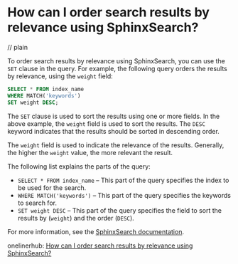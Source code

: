 # How can I order search results by relevance using SphinxSearch?
// plain

To order search results by relevance using SphinxSearch, you can use the `SET` clause in the query. For example, the following query orders the results by relevance, using the `weight` field:

```sql
SELECT * FROM index_name
WHERE MATCH('keywords')
SET weight DESC;
```

The `SET` clause is used to sort the results using one or more fields. In the above example, the `weight` field is used to sort the results. The `DESC` keyword indicates that the results should be sorted in descending order.

The `weight` field is used to indicate the relevance of the results. Generally, the higher the `weight` value, the more relevant the result.

The following list explains the parts of the query:

* `SELECT * FROM index_name` – This part of the query specifies the index to be used for the search.
* `WHERE MATCH('keywords')` – This part of the query specifies the keywords to search for.
* `SET weight DESC` – This part of the query specifies the field to sort the results by (`weight`) and the order (`DESC`).

For more information, see the [SphinxSearch documentation](http://sphinxsearch.com/docs/current.html).

onelinerhub: [How can I order search results by relevance using SphinxSearch?](https://onelinerhub.com/sphinxsearch/how-can-i-order-search-results-by-relevance-using-sphinxsearch)